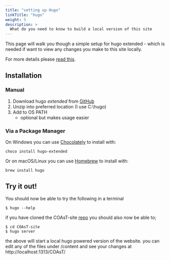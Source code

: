 ```yaml
---
title: "setting up Hugo"
linkTitle: "hugo"
weight: 5
description: >
  What do you need to know to build a local version of this site
---
```


This page will walk you though a simple setup for hugo extended - which is needed if want to view any changes you make to this site locally.

For more details please [read this](https://gohugo.io/getting-started/installing/).

## Installation
### Manual
1) Download hugo _extended_ from [GitHub](https://github.com/gohugoio/hugo/releases)
2) Unzip into preferred location (I use C:\hugo)
3) Add to OS PATH
    * optional but makes usage easier
### Via a Package Manager
On Windows you can use [Chocolately](https://chocolatey.org/) to install with:
```shell
choco install hugo-extended
```
Or on macOS/Linux you can use [Homebrew](https://brew.sh/) to install with:
```shell
brew install hugo
```
## Try it out!
You should now be able to try the following in a terminal
```shell
$ hugo --help
```

if you have cloned the COAsT-site [repo](github_repo) you should also now be able to;

```shell
$ cd COAsT-site
$ hugo server
```
the above will start a local hugo powered version of the website. you can edit any of the files under /content and see your changes at http://localhost:1313/COAsT/

